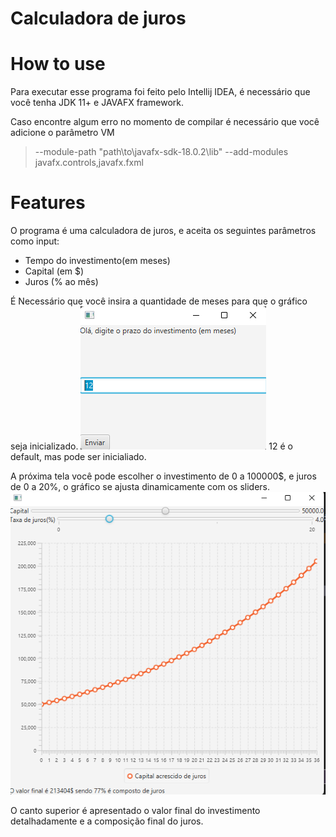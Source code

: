 # Calculadora de juros

# How to use
Para executar esse programa foi feito pelo Intellij IDEA, é necessário que você tenha JDK 11+ e JAVAFX framework.

Caso encontre algum erro no momento de compilar é necessário que você adicione o parâmetro VM
>--module-path "path\to\javafx-sdk-18.0.2\lib" --add-modules javafx.controls,javafx.fxml

# Features

O programa é uma calculadora de juros, e aceita os seguintes parâmetros como input:
<ul>
    <li>Tempo do investimento(em meses)</li>
    <li>Capital (em $)</li>
    <li>Juros (% ao mês)</li>
</ul>

É Necessário que você insira a quantidade de meses para que o gráfico seja inicializado.
![img.png](img.png)
12 é o default, mas pode ser inicialiado.

A próxima tela você pode escolher o investimento de 0 a 100000$, e juros de 0 a 20%, o gráfico
se ajusta dinamicamente com os sliders.
![img_1.png](img_1.png)

O canto superior é apresentado o valor final do investimento detalhadamente e a composição final do juros.